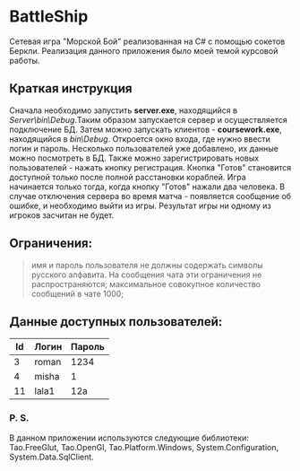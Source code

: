 # BattleShip
Сетевая игра "Морской Бой" реализованная на C# с помощью сокетов Беркли. Реализация данного приложения было моей темой курсовой работы.

## Краткая инструкция
Сначала необходимо запустить **server.exe**, находящийся в *Server\bin\Debug*.Таким образом запускается сервер и осуществляется подключение БД.
Затем можно запускать клиентов - **coursework.exe**, находящийся в *bin\Debug*. Откроется окно входа, где нужно ввести логин и пароль.
Несколько пользователей уже добавлено, их данные можно посмотреть в БД. Также можно зарегистрировать новых пользователей - нажать кнопку регистрация.
Кнопка "Готов" становится доступной только после полной расстановки кораблей.
Игра начинается только тогда, когда кнопку "Готов" нажали два человека.
В случае отключения сервера во время матча - появляется сообщение об ошибке, и необходимо выйти из игры. Результат игры ни одному из игроков засчитан не будет.
## Ограничения:
> имя и пароль пользователя не должны содержать символы русского алфавита. На сообщения чата эти ограничения не распространяются;
> максимальное совокупное количество сообщений в чате 1000;
## Данные доступных пользователей:
|Id |Логин       |Пароль     |
--- |---         |---        |
|3  |roman       |1234       |
|4  |misha       |1          |
|11 |lala1       |12a        |

### P. S.
В данном приложении используются следующие библиотеки: Tao.FreeGlut, Tao.OpenGl, Tao.Platform.Windows, System.Configuration, System.Data.SqlClient.
